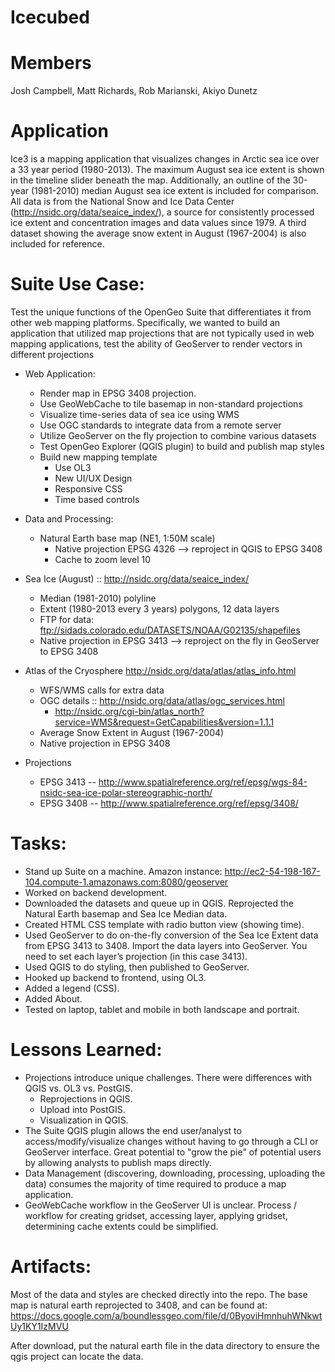 
# Icecubed

# Members

Josh Campbell, Matt Richards, Rob Marianski, Akiyo Dunetz

# Application
Ice3 is a mapping application that visualizes changes in Arctic sea ice over a 33 year period (1980-2013). The maximum August sea ice extent is shown in the timeline slider beneath the map. Additionally, an outline of the 30-year (1981-2010) median August sea ice extent is included for comparison. All data is from the National Snow and Ice Data Center (http://nsidc.org/data/seaice_index/), a source for consistently processed ice extent and concentration images and data values since 1979. A third dataset showing the average snow extent in August (1967-2004) is also included for reference.

# Suite Use Case:
Test the unique functions of the OpenGeo Suite that differentiates it from other web mapping platforms. Specifically, we wanted to build an application that utilized map projections that are not typically used in web mapping applications, test the ability of GeoServer to render vectors in different projections

* Web Application:
  * Render map in EPSG 3408 projection.
  * Use GeoWebCache to tile basemap in non-standard projections
  * Visualize time-series data of sea ice using WMS 
  * Use OGC standards to integrate data from a remote server
  * Utilize GeoServer on the fly projection to combine various datasets
  * Test OpenGeo Explorer (QGIS plugin) to build and publish map styles
  * Build new mapping template
    * Use OL3
    * New UI/UX Design
    * Responsive CSS
    * Time based controls

* Data and Processing:
  * Natural Earth base map (NE1, 1:50M scale)
    * Native projection EPSG 4326 --> reproject in QGIS to EPSG 3408
    * Cache to zoom level 10
* Sea Ice (August) :: http://nsidc.org/data/seaice_index/
  * Median (1981-2010) polyline
  * Extent (1980-2013 every 3 years) polygons, 12 data layers
  * FTP for data: ftp://sidads.colorado.edu/DATASETS/NOAA/G02135/shapefiles
  * Native projection in EPSG 3413 --> reproject on the fly in GeoServer to EPSG 3408
* Atlas of the Cryosphere http://nsidc.org/data/atlas/atlas_info.html
  * WFS/WMS calls for extra data 
  * OGC details  :: http://nsidc.org/data/atlas/ogc_services.html
      * http://nsidc.org/cgi-bin/atlas_north?service=WMS&request=GetCapabilities&version=1.1.1
  * Average Snow Extent in August (1967-2004) 
  * Native projection in EPSG 3408
* Projections
  * EPSG 3413 -- http://www.spatialreference.org/ref/epsg/wgs-84-nsidc-sea-ice-polar-stereographic-north/
  * EPSG 3408 -- http://www.spatialreference.org/ref/epsg/3408/

# Tasks:
* Stand up Suite on a machine.  Amazon instance:  http://ec2-54-198-167-104.compute-1.amazonaws.com:8080/geoserver
* Worked on backend development. 
* Downloaded the datasets and queue up in QGIS.  Reprojected the Natural Earth basemap and Sea Ice Median data.
* Created HTML CSS template with radio button view (showing time). 
* Used GeoServer to do on-the-fly conversion of the Sea Ice Extent data from EPSG 3413 to 3408.  Import the data layers into GeoServer.  You need to set each layer’s projection (in this case 3413).
* Used QGIS to do styling, then published to GeoServer.
* Hooked up backend to frontend, using OL3.
* Added a legend (CSS).
* Added About.
* Tested on laptop, tablet and mobile in both landscape and portrait.

# Lessons Learned:
* Projections introduce unique challenges.  There were differences with QGIS vs. OL3 vs. PostGIS.  
  * Reprojections in QGIS.  
  * Upload into PostGIS.  
  * Visualization in QGIS.
* The Suite QGIS plugin allows the end user/analyst to access/modify/visualize changes without having to go through a CLI or GeoServer interface. Great potential to "grow the pie" of potential users by allowing analysts to publish maps directly.
* Data Management (discovering, downloading, processing, uploading the data) consumes the majority of time required to produce a map application.
* GeoWebCache workflow in the GeoServer UI is unclear. Process / workflow for creating gridset, accessing layer, applying gridset, determining cache extents could be simplified. 

# Artifacts:
Most of the data and styles are checked directly into the repo. The base map is natural earth reprojected to 3408, and can be found at:
https://docs.google.com/a/boundlessgeo.com/file/d/0ByoviHmnhuhWNkwtUy1KY1IzMVU

After download, put the natural earth file in the data directory to ensure the qgis project can locate the data.
